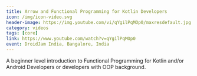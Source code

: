 ```yaml
---
title: Arrow and Functional Programming for Kotlin Developers
icon: /img/icon-video.svg
header-image: https://img.youtube.com/vi/qYgilPqMOp0/maxresdefault.jpg
category: videos
tags: [core]
link: https://www.youtube.com/watch?v=qYgilPqMOp0
event: DroidJam India, Bangalore, India
---
```

A beginner level introduction to Functional Programming for Kotlin and/or Android Developers or developers with OOP background.
